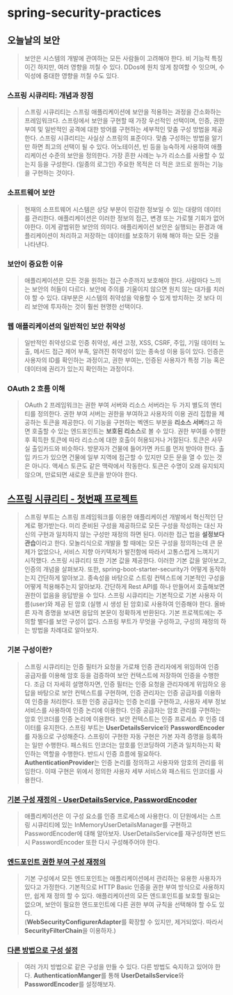 # spring-security-practices

## 오늘날의 보안

> 보안은 시스템의 개발에 관여하는 모든 사람들이 고려해야 한다. 비 기능적 특징이긴 하지만, 여러 영향을 끼칠 수 있다. DDos에 원치 않게 참여할 수 잇으며, 수익성에 중대한 영향을 끼칠 수도 있다.

### 스프링 시큐리티: 개념과 장점

> 스프링 시큐리티는 스프링 애플리케이션에 보안을 적용하는 과정을 간소화하는 프레임워크다. 스프링에서 보안을 구현할 때 가장 우선적인 선택이며, 인증, 권한 부여 및 일반적인 공격에 대한 방어를 구현하는 세부적인 맞춤 구성 방법을 제공한다.
> 스프링 시큐리티는 사실상 스프링의 표준이다. 맞춤 구성하는 방법을 알기만 하면 최고의 선택이 될 수 있다. 어노테이션, 빈 등을 능숙하게 사용하여 애플리케이션 수준의 보안을 정의한다. 가장 흔한 사례는 누가 리소스를 사용할 수 있는지 등을 구성한다. (일종의 로그인)
> 주요한 목적은 더 적은 코드로 원하는 기능을 구현하는 것이다. 

### 소프트웨어 보안

> 현재의 소프트웨어 시스템은 상당 부분이 민감한 정보일 수 있는 대량의 데이터를 관리한다. 애플리케이션은 이러한 정보의 접근, 변경 또는 가로챌 기회가 없어야한다. 이게 광범위한 보안의 의미다.
> 애플리케이션 보안은 실행되는 환경과 애플리케이션이 처리하고 저장하는 데이터를 보호하기 위해 해야 하는 모든 것을 나타낸다.

### 보안이 중요한 이유

> 애플리케이션은 모든 것을 원하는 접근 수준까지 보호해야 한다. 사람마다 느끼는 보안의 허들이 다르다. 보안에 주의를 기울이지 않으면 원치 않는 대가를 치러야 할 수 있다. 대부분은 시스템의 취약성을 악용할 수 있게 방치하는 것 보다 미리 보안에 투자하는 것이 훨씬 현명한 선택이다.

### 웹 애플리케이션의 일반적인 보안 취약성

> 일반적인 취약성으로 인증 취약성, 세션 고정, XSS, CSRF, 주입, 기밀 데이터 노출, 메서드 접근 제어 부족, 알려진 취약성이 있는 종속성 이용 등이 있다. 인증은 사용자의 ID를 확인하는 과정이고, 권한 부여는, 인증된 사용자가 특정 기능 혹은 데이터에 권리가 있는지 
> 확인하는 과정이다.

### OAuth 2 흐름 이해

> OAuth 2 프레임워크는 권한 부여 서버와 리소스 서버라는 두 가지 별도의 엔티티를 정의한다. 권한 부여 서버는 권한을 부여하고 사용자의 이용 권리 집합을 제공하는 토큰을 제공한다. 이 기능을 구현하는 벡엔드 부분을 **리소스 서버**라고 하면 호출할 수 있는 엔드포인트는 
> **보호된 리소스**로 볼 수 있다. 권한 부여를 수행한 후 획득한 토큰에 따라 리소스에 대한 호출이 허용되거나 거절된다. 토큰은 사무실 출입카드와 비슷하다. 방문자가 건물에 들어가면 카드를 먼저 받아야 한다. 출입 카드가 있으면 건물에 일부 지역에 접근할 수 있지만 모든 
> 문을 열 수 있는 것은 아니다. 액세스 토큰도 같은 맥락에서 작동한다. 토큰은 수명이 오래 유지되지 않으며, 만료되면 새로운 토큰을 받아야 한다.

## [스프링 시큐리티 - 첫번째 프로젝트](first-project)

> 스프링 부트는 스프링 프레임워크를 이용한 애플리케이션 개발에서 혁신적인 단계로 평가받는다. 미리 준비된 구성을 제공하므로 모든 구성을 작성하는 대신 자신의 구현과 일치하지 않는 구성만 재정의 하면 된다. 
> 이러한 접근 법을 **설정보다 관습**이라고 한다. 모놀리식으로 개발을 할 때에는 모든 구성을 정의하는데 큰 문제가 없었으나, 서비스 지향 아키텍처가 발전함에 따라서 고통스럽게 느껴지기 시작했다. 스프링 시큐리티 또한 기본 값을 제공한다.
> 이러한 기본 값을 알아보고, 인증의 개념을 살펴보자. 또한, spring-boot-starter-security가 어떻게 동작하는지 간단하게 알아보고. 종속성을 바탕으로 스트링 컨텍스트에 기본적인 구성을 어떻게 적용해주는지 알아보자.
> 간단하게 Rest API를 하나 만들어서 호출해보면 권한이 없음을 응답받을 수 있다. 스프링 시큐리티는 기본적으로 기본 사용자 이름(user)와 제공 된 암호 (실행 시 생성 된 암호)로 사용하여 인증해야 한다.
> 올바른 자격 증명을 보내면 응답의 본문이 정확하게 반환된다. 기본 프로젝트에는 주의할 별다를 보안 구성이 없다. 스프링 부트가 무엇을 구성하고, 구성의 재정의 하는 방법을 차례대로 알아보자.

### 기본 구성이란?

> 스프링 시큐리티는 인증 필터가 요청을 가로채 인증 관리자에게 위임하여 인증 공급자를 이용해 암호 등을 검증하여 보안 컨텍스트에 저장하여 인증을 수행한다. 
> 조금 더 자세히 설명하자면, 인증 필터는 인증 요청을 관리자에게 위임하오 응답을 바탕으로 보안 컨텍스트를 구현하며, 인증 관리자는 인증 공급자를 이용하여 인증을 처리한다. 
> 또한 인증 공급자는 인증 논리를 구현하고, 사용자 세부 정보 서비스를 사용하여 인증 논리에 이용한다. 인증 공급자는 암호 관리를 구현하는 암호 인코더를 인증 논리에 이용한다. 
> 보안 컨텍스트는 인증 프로세스 후 인증 데이터를 유지한다. 스프링 부트는 **UserDetailsService**와 **PasswordEncoder**를 자동으로 구성해준다. 
> 스프링이 구현한 자동 구현은 가본 자격 증명을 등록하는 일만 수행한다. 패스워드 인코더는 암호를 인코딩하여 기존과 일치하는지 확인하는 역할을 수행한다. 반드시 인증 흐름에 필요하다.
> **AuthenticationProvider**는 인증 논리를 정의하고 사용자와 암호의 관리를 위임한다. 이때 구현은 위에서 정의한 사용자 세부 서비스와 패스워드 인코더를 사용한다.

### [기본 구성 재정의 - UserDetailsService, PasswordEncoder](first-project/src/main/kotlin/me/hanwook/security/firstproject/config/SecurityConfig.kt)

> 애플리케이션은 이 구성 요소를 인증 프로세스에 사용한다. 이 단원에서는 스프링 시큐리티에 있는 InMemoryUserDetailsManager를 구현하고 PasswordEncoder에 대해 알아보자.
> UserDetailsService를 재구성하면 반드시 PasswordEncoder 또한 다시 구성해주어야 한다.
 
### [엔드포인트 권한 부여 구성 재정의](first-project/src/main/kotlin/me/hanwook/security/firstproject/config/CustomSecurityFilterChainConfig.kt)

> 기본 구성에서 모든 엔드포인트는 애플리케이션에서 관리하는 유용한 사용자가 있다고 가정한다. 기본적으로 HTTP Basic 인증을 권한 부여 방식으로 사용하지만, 쉽게 재 정의 할 수 있다.
> 애플리케이션의 모든 엔드포인트를 보호할 필요는 없으며, 보안이 필요한 엔드포인트에 다른 권한 부여 규칙을 선택해야 할 수도 있다.  
> (**WebSecurityConfigurerAdapter**를 확장할 수 있지만, 제거되었다. 따라서 **SecurityFilterChain**을 이용하자.)

### [다른 방법으로 구성 설정](first-project/src/main/kotlin/me/hanwook/security/firstproject/config/OtherSecurityConfig.kt)

> 여러 가지 방법으로 같은 구성을 만들 수 있다. 다른 방법도 숙지하고 있어야 한다. **AuthenticationManger**를 통해 **UserDetailsService**와 **PasswordEncoder**를 설정해보자.